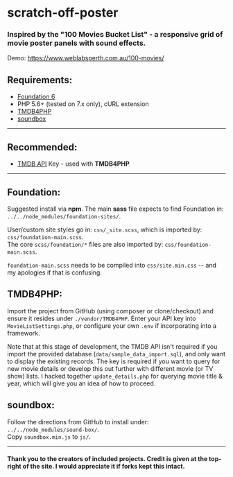 scratch-off-poster
==================

### Inspired by the "100 Movies Bucket List" - a responsive grid of movie poster panels with sound effects.
Demo: https://www.weblabsperth.com.au/100-movies/

Requirements:
------------

* [Foundation 6](https://foundation.zurb.com/sites/docs/installation.html)
* PHP 5.6+ (tested on 7.x only), cURL extension
* [TMDB4PHP](https://github.com/kdallas/TMDB4PHP)
* [soundbox](https://github.com/kdallas/soundbox)

---

Recommended:
-----------
* [TMDB API](https://www.themoviedb.org/documentation/api) Key - used with **TMDB4PHP**
 
---

Foundation:
----------
Suggested install via **npm**.  The main **sass** file expects to find Foundation in:  
`../../node_modules/foundation-sites/`.

User/custom site styles go in: `css/_site.scss`, which is imported by: `css/foundation-main.scss`.  
The core `scss/foundation/*` files are also imported by: `css/foundation-main.scss`.

`foundation-main.scss` needs to be compiled into `css/site.min.css` -- and my apologies if that is confusing.


TMDB4PHP:
--------
Import the project from GitHub (using composer or clone/checkout) and ensure it resides under `./vendor/TMDB4PHP`.
Enter your API key into `MovieListSettings.php`, or configure your own `.env` if incorporating into a framework.

Note that at this stage of development, the TMDB API isn't required if you import the provided database (`data/sample_data_import.sql`), and only want to display the existing records.
The key is required if you want to query for new movie details or develop this out further with different movie (or TV show) lists.  I hacked together `update_details.php` for querying movie title & year, which will give you an idea of how to proceed.

soundbox:
--------
Follow the directions from GitHub to install under:  
`../../node_modules/sound-box/`.  
Copy `soundbox.min.js` to `js/`.

---

#### Thank you to the creators of included projects.  Credit is given at the top-right of the site.  I would appreciate it if forks kept this intact.
